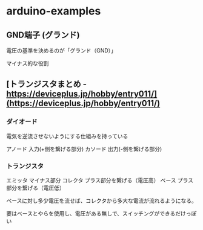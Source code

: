 # arduino-examples

## GND端子 (グランド)

電圧の基準を決めるのが「グランド（GND）」

マイナス的な役割


## [トランジスタまとめ - https://deviceplus.jp/hobby/entry011/](https://deviceplus.jp/hobby/entry011/)

### ダイオード

電気を逆流させないようにする仕組みを持っている

アノード 入力(+側を繋げる部分)
カソード 出力(-側を繋げる部分)


### トランジスタ

エミッタ マイナス部分
コレクタ プラス部分を繋げる（電圧高）
ベース プラス部分を繋げる（電圧低）

ベースに対し多少電圧を流せば、コレクタから多大な電流が流れるようになる。

要はベースとやらを使用し、電圧がある無しで、スイッチングができるだけっぽい


